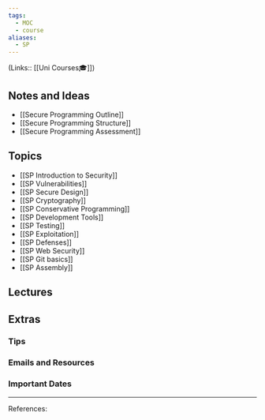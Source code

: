 ```yaml
---
tags:
  - MOC
  - course
aliases:
  - SP
---
```

(Links:: [[Uni Courses🎓]])
## Notes and Ideas
- [[Secure Programming Outline]]
- [[Secure Programming Structure]]
- [[Secure Programming Assessment]]
## Topics
- [[SP Introduction to Security]]
- [[SP Vulnerabilities]]
- [[SP Secure Design]]
- [[SP Cryptography]]
- [[SP Conservative Programming]]
- [[SP Development Tools]]
- [[SP Testing]]
- [[SP Exploitation]]
- [[SP Defenses]]
- [[SP Web Security]]
- [[SP Git basics]]
- [[SP Assembly]]
## Lectures
## Extras
### Tips
### Emails and Resources
### Important Dates
___
References:
